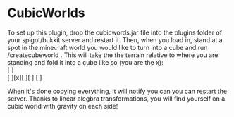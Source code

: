 # CubicWorlds

To set up this plugin, drop the cubicwords.jar file into the plugins folder of your spigot/bukkit server and restart it. 
Then, when you load in, stand at a spot in the minecraft world you would like to turn into a cube and run /createcubeworld <face radius>. 
This will take the the terrain relative to where you are standing and fold it into a cube like so (you are the x):  
   [ ]   
[ ][x][ ][ ]
   [ ]


When it's done copying everything, it will notify you can you can restart the server. 
Thanks to linear alegbra transformations, you will find yourself on a cubic world with gravity on each side!
